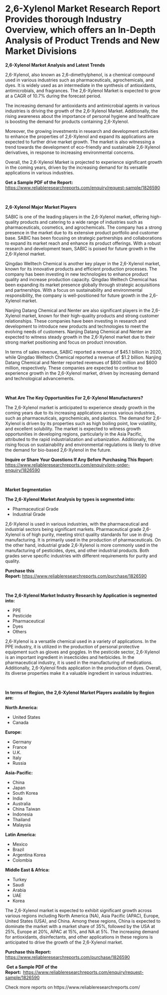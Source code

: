 <p><h1>2,6-Xylenol Market Research Report Provides thorough Industry Overview, which offers an In-Depth Analysis of Product Trends and New Market Divisions</h1></p><p><strong>2,6-Xylenol Market Analysis and Latest Trends</strong></p>
<p><p>2,6-Xylenol, also known as 2,6-dimethylphenol, is a chemical compound used in various industries such as pharmaceuticals, agrochemicals, and dyes. It is widely used as an intermediate in the synthesis of antioxidants, antimicrobials, and fragrances. The 2,6-Xylenol Market is expected to grow at a CAGR of 10.7% during the forecast period.</p><p>The increasing demand for antioxidants and antimicrobial agents in various industries is driving the growth of the 2,6-Xylenol Market. Additionally, the rising awareness about the importance of personal hygiene and healthcare is boosting the demand for products containing 2,6-Xylenol.</p><p>Moreover, the growing investments in research and development activities to enhance the properties of 2,6-Xylenol and expand its applications are expected to further drive market growth. The market is also witnessing a trend towards the development of eco-friendly and sustainable 2,6-Xylenol derivatives, in response to increasing environmental concerns.</p><p>Overall, the 2,6-Xylenol Market is projected to experience significant growth in the coming years, driven by the increasing demand for its versatile applications in various industries.</p></p>
<p><strong>Get a Sample PDF of the Report:&nbsp;</strong> <a href="https://www.reliableresearchreports.com/enquiry/request-sample/1826590">https://www.reliableresearchreports.com/enquiry/request-sample/1826590</a></p>
<p>&nbsp;</p>
<p><strong>2,6-Xylenol Major Market Players</strong></p>
<p><p>SABIC is one of the leading players in the 2,6-Xylenol market, offering high-quality products and catering to a wide range of industries such as pharmaceuticals, cosmetics, and agrochemicals. The company has a strong presence in the market due to its extensive product portfolio and customer base. SABIC has been focusing on strategic partnerships and collaborations to expand its market reach and enhance its product offerings. With a robust research and development team, SABIC is poised for future growth in the 2,6-Xylenol market.</p><p>Qingdao Welltech Chemical is another key player in the 2,6-Xylenol market, known for its innovative products and efficient production processes. The company has been investing in new technologies to enhance product quality and increase production capacity. Qingdao Welltech Chemical has been expanding its market presence globally through strategic acquisitions and partnerships. With a focus on sustainability and environmental responsibility, the company is well-positioned for future growth in the 2,6-Xylenol market.</p><p>Nanjing Datang Chemical and Nenter are also significant players in the 2,6-Xylenol market, known for their high-quality products and strong customer relationships. These companies have been investing in research and development to introduce new products and technologies to meet the evolving needs of customers. Nanjing Datang Chemical and Nenter are expected to witness steady growth in the 2,6-Xylenol market due to their strong market positioning and focus on product innovation.</p><p>In terms of sales revenue, SABIC reported a revenue of $45.1 billion in 2020, while Qingdao Welltech Chemical reported a revenue of $1.2 billion. Nanjing Datang Chemical and Nenter reported revenues of $800 million and $600 million, respectively. These companies are expected to continue to experience growth in the 2,6-Xylenol market, driven by increasing demand and technological advancements.</p></p>
<p>&nbsp;</p>
<p><strong>What Are The Key Opportunities For 2,6-Xylenol Manufacturers?</strong></p>
<p><p>The 2,6-Xylenol market is anticipated to experience steady growth in the coming years due to its increasing applications across various industries, such as pharmaceuticals, agrochemicals, and plastics. The demand for 2,6-Xylenol is driven by its properties such as high boiling point, low volatility, and excellent solubility. The market is expected to witness growth opportunities in developing regions, particularly in the Asia Pacific, attributed to the rapid industrialization and urbanization. Additionally, the rising focus on sustainability and environmental regulations is likely to drive the demand for bio-based 2,6-Xylenol in the future.</p></p>
<p><strong>Inquire or Share Your Questions If Any Before Purchasing This Report:</strong> <a href="https://www.reliableresearchreports.com/enquiry/pre-order-enquiry/1826590">https://www.reliableresearchreports.com/enquiry/pre-order-enquiry/1826590</a></p>
<p>&nbsp;</p>
<p><strong>Market Segmentation</strong></p>
<p><strong>The 2,6-Xylenol Market Analysis by types is segmented into:</strong></p>
<p><ul><li>Pharmaceutical Grade</li><li>Industrial Grade</li></ul></p>
<p><p>2,6-Xylenol is used in various industries, with the pharmaceutical and industrial sectors being significant markets. Pharmaceutical grade 2,6-Xylenol is of high purity, meeting strict quality standards for use in drug manufacturing. It is primarily used in the production of pharmaceuticals. On the other hand, industrial grade 2,6-Xylenol is more commonly used in the manufacturing of pesticides, dyes, and other industrial products. Both grades serve specific industries with different requirements for purity and quality.</p></p>
<p><strong>Purchase this Report:&nbsp;</strong><a href="https://www.reliableresearchreports.com/purchase/1826590">https://www.reliableresearchreports.com/purchase/1826590</a></p>
<p>&nbsp;</p>
<p><strong>The 2,6-Xylenol Market Industry Research by Application is segmented into:</strong></p>
<p><ul><li>PPE</li><li>Pesticide</li><li>Pharmaceutical</li><li>Dyes</li><li>Others</li></ul></p>
<p><p>2,6-Xylenol is a versatile chemical used in a variety of applications. In the PPE industry, it is utilized in the production of personal protective equipment such as gloves and goggles. In the pesticide sector, 2,6-Xylenol is an important ingredient in insecticides and herbicides. In the pharmaceutical industry, it is used in the manufacturing of medications. Additionally, 2,6-Xylenol finds application in the production of dyes. Overall, its diverse properties make it a valuable ingredient in various industries.</p></p>
<p>&nbsp;</p>
<p><strong>In terms of Region, the 2,6-Xylenol Market Players available by Region are:</strong></p>
<p>
    <p> <strong> North America: </strong>
        <ul>
            <li>United States</li>
            <li>Canada</li>
        </ul>
        </p> 
    <p> <strong> Europe: </strong>
        <ul>
            <li>Germany</li>
            <li>France</li>
            <li>U.K.</li>
            <li>Italy</li>
            <li>Russia</li>
        </ul>
        </p> 
    <p> <strong> Asia-Pacific: </strong>
        <ul>
            <li>China</li>
            <li>Japan</li>
            <li>South Korea</li>
            <li>India</li>
            <li>Australia</li>
            <li>China Taiwan</li>
            <li>Indonesia</li>
            <li>Thailand</li>
            <li>Malaysia</li>
        </ul>
        </p> 
    <p> <strong> Latin America: </strong>
        <ul>
            <li>Mexico</li>
            <li>Brazil</li>
            <li>Argentina Korea</li>
            <li>Colombia</li>
        </ul>
        </p> 
    <p> <strong> Middle East & Africa: </strong>
        <ul>
            <li>Turkey</li>
            <li>Saudi</li>
            <li>Arabia</li>
            <li>UAE</li>
            <li>Korea</li>
        </ul>
    </p>
    </p>
<p><p>The 2,6-Xylenol market is expected to exhibit significant growth across various regions including North America (NA), Asia Pacific (APAC), Europe, United States (USA), and China. Among these regions, China is expected to dominate the market with a market share of 35%, followed by the USA at 25%, Europe at 20%, APAC at 15%, and NA at 5%. The increasing demand for antioxidants, disinfectants, and other applications in these regions is anticipated to drive the growth of the 2,6-Xylenol market.</p></p>
<p><strong>Purchase this Report: </strong><a href="https://www.reliableresearchreports.com/purchase/1826590">https://www.reliableresearchreports.com/purchase/1826590</a></p>
<p>&nbsp;<strong>Get a Sample PDF of the Report:&nbsp;&nbsp;</strong><a href="https://www.reliableresearchreports.com/enquiry/request-sample/1826590">https://www.reliableresearchreports.com/enquiry/request-sample/1826590</a></p>
<p><strong></strong></p>
<p>Check more reports on https://www.reliableresearchreports.com/</p>